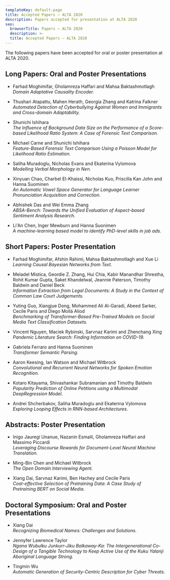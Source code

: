 ```yaml
---
templateKey: default-page
title: Accepted Papers – ALTA 2020
description: Papers accepted for presentation at ALTA 2020
seo:
  browserTitle: Papers – ALTA 2020
  description: >-
  title: Accepted Papers – ALTA 2020
---
```


The following papers have been accepted for oral or poster presentation at ALTA 2020.

## Long Papers: Oral and Poster Presentations

* Farhad Moghimifar, Gholamreza Haffari and Mahsa Baktashmotlagh  
_Domain Adaptative Causality Encoder._  

* Thushari Atapattu, Mahen Herath, Georgia Zhang and Katrina Falkner  
_Automated Detection of Cyberbullying Against Women and Immigrants and Cross-domain Adaptability._  

* Shunichi Ishihara  
_The Influence of Background Data Size on the Performance of a Score-based Likelihood Ratio System: A Case of Forensic Text Comparison._  

* Michael Carne and Shunichi Ishihara  
_Feature-Based Forensic Text Comparison Using a Poisson Model for Likelihood Ratio Estimation._  

* Saliha Muradoglu, Nicholas Evans and Ekaterina Vylomova  
_Modelling Verbal Morphology in Nen._  

* Xinyuan Chao, Charbel El-Khaissi, Nicholas Kuo, Priscilla Kan John and Hanna Suominen  
_An Automatic Vowel Space Generator for Language Learner Pronunciation Acquisition and Correction._  

* Abhishek Das and Wei Emma Zhang  
_ABSA-Bench: Towards the Unified Evaluation of Aspect-based Sentiment Analysis Research._  

* Li'An Chen, Inger Mewburn and Hanna Suonimen  
_A machine-learning based model to identify PhD-level skills in job ads._  

## Short Papers: Poster Presentation

* Farhad Moghimifar, Afshin Rahimi, Mahsa Baktashmotlagh and Xue Li  
_Learning Causal Bayesian Networks from Text._  

* Meladel Mistica, Geordie Z. Zhang, Hui Chia, Kabir Manandhar Shrestha, Rohit Kumar Gupta, Saket Khandelwal, Jeannie Paterson, Timothy Baldwin and Daniel Beck  
_Information Extraction from Legal Documents: A Study in the Context of Common Law Court Judgements._  

* Yuting Guo, Xiangjue Dong, Mohammed Ali Al-Garadi, Abeed Sarker, Cecile Paris and Diego Mollá Aliod  
_Benchmarking of Transformer-Based Pre-Trained Models on Social Media Text Classification Datasets._  

* Vincent Nguyen, Maciek Rybinski, Sarvnaz Karimi and Zhenchang Xing  
_Pandemic Literature Search: Finding Information on COVID-19._  

* Gabriela Ferraro and Hanna Suominen  
_Transformer Semantic Parsing._  

* Aaron Keesing, Ian Watson and Michael Witbrock  
_Convolutional and Recurrent Neural Networks for Spoken Emotion Recognition._  

* Kotaro Kitayama, Shivashankar Subramanian and Timothy Baldwin  
_Popularity Prediction of Online Petitions using a Multimodal DeepRegression Model._  

* Andrei Shcherbakov, Saliha Muradoglu and Ekaterina Vylomova  
_Exploring Looping Effects in RNN-based Architectures._  


## Abstracts: Poster Presentation

* Inigo Jauregi Unanue, Nazanin Esmaili, Gholamreza Haffari and Massimo Piccardi  
_Leveraging Discourse Rewards for Document-Level Neural Machine Translation._  

* Ming-Bin Chen and Michael Witbrock  
_The Open Domain Interviewing Agent._  

* Xiang Dai, Sarvnaz Karimi, Ben Hachey and Cecile Paris  
_Cost-effective Selection of Pretraining Data: A Case Study of Pretraining BERT on Social Media._  


## Doctoral Symposium: Oral and Poster Presentations

* Xiang Dai  
_Recognizing Biomedical Names: Challenges and Solutions._  

* Jennyfer Lawrence Taylor  
_Ngana Wubulku Junkurr-Jiku Balkaway-Ka: The Intergenerational Co-Design of a Tangible Technology to Keep Active Use of the Kuku Yalanji Aboriginal Language Strong._  

* Tingmin Wu  
_Automatic Generation of Security-Centric Description for Cyber Threats._  



